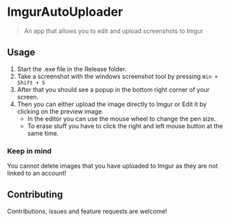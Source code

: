 # ImgurAutoUploader

> An app that allows you to edit and upload screenshots to Imgur

## Usage
1. Start the .exe file in the Release folder.
1. Take a screenshot with the windows screenshot tool by pressing `Win + Shift + S`
1. After that you should see a popup in the bottom right corner of your screen.
1. Then you can either upload the image directly to Imgur or Edit it by clicking on the preview image.
    * In the editor you can use the mouse wheel to change the pen size.
    * To erase stuff you have to click the right and left mouse button at the same time.

### Keep in mind
You cannot delete images that you have uploaded to Imgur as they are not linked to an account!

## Contributing
Contributions, issues and feature requests are welcome!
